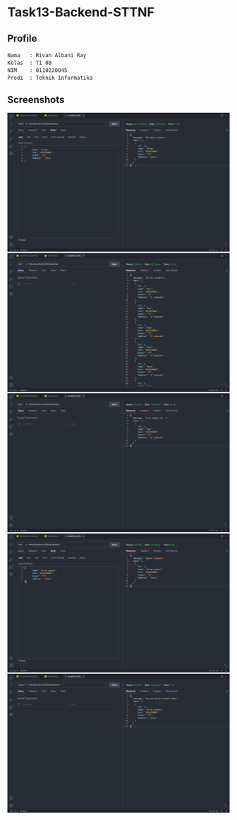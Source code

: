 # Task13-Backend-STTNF

## Profile

```bash
Nama   : Rivan Albani Ray
Kelas  : TI 08
NIM    : 0110220045
Prodi  : Teknik Informatika
```

## Screenshots

![picture](CREATE.png)
![picture](READ.png)
![picture](READBYID.png)
![picture](UPDATE.png)
![picture](DELETE.png)
